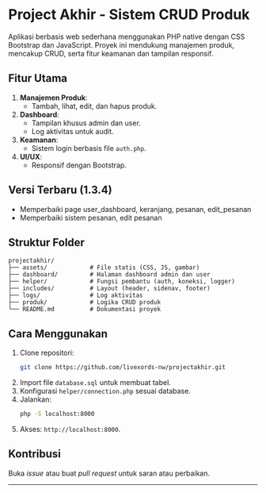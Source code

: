 # **Project Akhir - Sistem CRUD Produk**

Aplikasi berbasis web sederhana menggunakan PHP native dengan CSS Bootstrap dan JavaScript. Proyek ini mendukung manajemen produk, mencakup CRUD, serta fitur keamanan dan tampilan responsif.

## **Fitur Utama**

1. **Manajemen Produk**:
   - Tambah, lihat, edit, dan hapus produk.
2. **Dashboard**:
   - Tampilan khusus admin dan user.
   - Log aktivitas untuk audit.
3. **Keamanan**:
   - Sistem login berbasis file `auth.php`.
4. **UI/UX**:
   - Responsif dengan Bootstrap.

## **Versi Terbaru (1.3.4)**

- Memperbaiki page user_dashboard, keranjang, pesanan, edit_pesanan
- Memperbaiki sistem pesanan, edit pesanan

## **Struktur Folder**

```plaintext
projectakhir/
├── assets/            # File statis (CSS, JS, gambar)
├── dashboard/         # Halaman dashboard admin dan user
├── helper/            # Fungsi pembantu (auth, koneksi, logger)
├── includes/          # Layout (header, sidenav, footer)
├── logs/              # Log aktivitas
├── produk/            # Logika CRUD produk
└── README.md          # Dokumentasi proyek
```

## **Cara Menggunakan**

1. Clone repositori:
   ```bash
   git clone https://github.com/livexords-nw/projectakhir.git
   ```
2. Import file `database.sql` untuk membuat tabel.
3. Konfigurasi `helper/connection.php` sesuai database.
4. Jalankan:
   ```bash
   php -S localhost:8000
   ```
5. Akses: `http://localhost:8000`.

## **Kontribusi**

Buka _issue_ atau buat _pull request_ untuk saran atau perbaikan.

---
